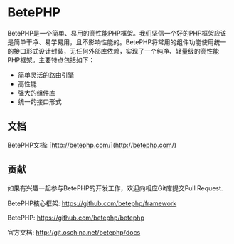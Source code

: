 # BetePHP

BetePHP是一个简单、易用的高性能PHP框架。我们坚信一个好的PHP框架应该是简单干净、易学易用，且不影响性能的。BetePHP将常用的组件功能使用统一的接口形式设计封装，无任何外部库依赖，实现了一个纯净、轻量级的高性能PHP框架。主要特点包括如下：

* 简单灵活的路由引擎
* 高性能
* 强大的组件库
* 统一的接口形式

## 文档

BetePHP文档: [http://betephp.com/](http://betephp.com/)

## 贡献

如果有兴趣一起参与BetePHP的开发工作，欢迎向相应Git库提交Pull Request.

BetePHP核心框架: https://github.com/betephp/framework

BetePHP: https://github.com/betephp/betephp

官方文档: http://git.oschina.net/betephp/docs
